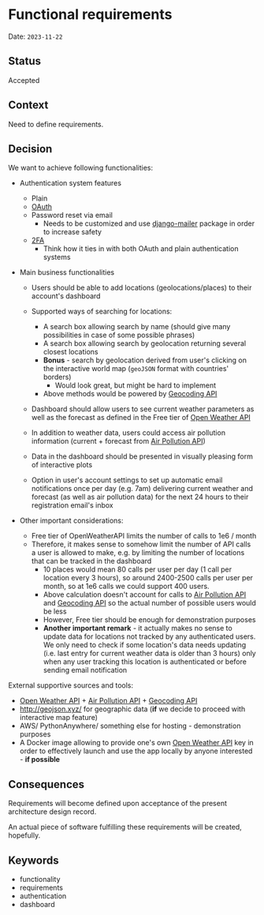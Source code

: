 # Functional requirements

Date: `2023-11-22`

## Status

Accepted

## Context

Need to define requirements.

## Decision

We want to achieve following functionalities:
- Authentication system features
  - Plain
  - [OAuth](https://github.com/jazzband/django-oauth-toolkit)
  - Password reset via email
    - Needs to be customized and use [django-mailer](https://github.com/pinax/django-mailer/blob/master/docs/usage.rst#usage)
    package in order to increase safety
  - [2FA](https://django-two-factor-auth.readthedocs.io/en/1.15.5/)
    - Think how it ties in with both OAuth and plain authentication systems

- Main business functionalities
  - Users should be able to add locations (geolocations/places) to their account's dashboard
  - Supported ways of searching for locations:
    - A search box allowing search by name (should give many possibilities in case of some possible phrases)
    - A search box allowing search by geolocation returning several closest locations
    - **Bonus** - search by geolocation derived from user's clicking on the interactive world map
      (`geoJSON` format with countries' borders)
      - Would look great, but might be hard to implement
    - Above methods would be powered by [Geocoding API](https://openweathermap.org/api/geocoding-api)

  - Dashboard should allow users to see current weather parameters as well as the forecast as defined
    in the Free tier of [Open Weather API](https://openweathermap.org/price)
  - In addition to weather data, users could access air pollution information (current + forecast from [Air Pollution API](https://openweathermap.org/api/air-pollution))
  - Data in the dashboard should be presented in visually pleasing form of interactive plots
  - Option in user's account settings to set up automatic email notifications once per day (e.g. 7am)
    delivering current weather and forecast (as well as air pollution data) for the next 24 hours to their registration email's inbox
- Other important considerations:
  - Free tier of OpenWeatherAPI limits the number of calls to 1e6 / month
  - Therefore, it makes sense to somehow limit the number of API calls a user is allowed to make,
    e.g. by limiting the number of locations that can be tracked in the dashboard
    - 10 places would mean 80 calls per user per day (1 call per location every 3 hours),
      so around 2400-2500 calls per user per month, so at 1e6 calls we could support 400 users.
    - Above calculation doesn't account for calls to [Air Pollution API](https://openweathermap.org/api/air-pollution) and [Geocoding API](https://openweathermap.org/api/geocoding-api)
      so the actual number of possible users would be less
    - However, Free tier should be enough for demonstration purposes
    - **Another important remark** - it actually makes no sense to update data for locations
      not tracked by any authenticated users. We only need to check if some location's data
      needs updating (i.e. last entry for current weather data is older than 3 hours)
      only when any user tracking this location is authenticated or before sending email notification

External supportive sources and tools:
- [Open Weather API](https://openweathermap.org/) + [Air Pollution API](https://openweathermap.org/api/air-pollution) + [Geocoding API](https://openweathermap.org/api/geocoding-api)
- http://geojson.xyz/ for geographic data (**if** we decide to proceed with interactive map feature)
- AWS/ PythonAnywhere/ something else for hosting - demonstration purposes
- A Docker image allowing to provide one's own [Open Weather API](https://openweathermap.org/) key in order to effectively launch
and use the app locally by anyone interested - **if possible**

## Consequences

Requirements will become defined upon acceptance of the present architecture design record.

An actual piece of software fulfilling these requirements will be created, hopefully.

## Keywords

- functionality
- requirements
- authentication
- dashboard
